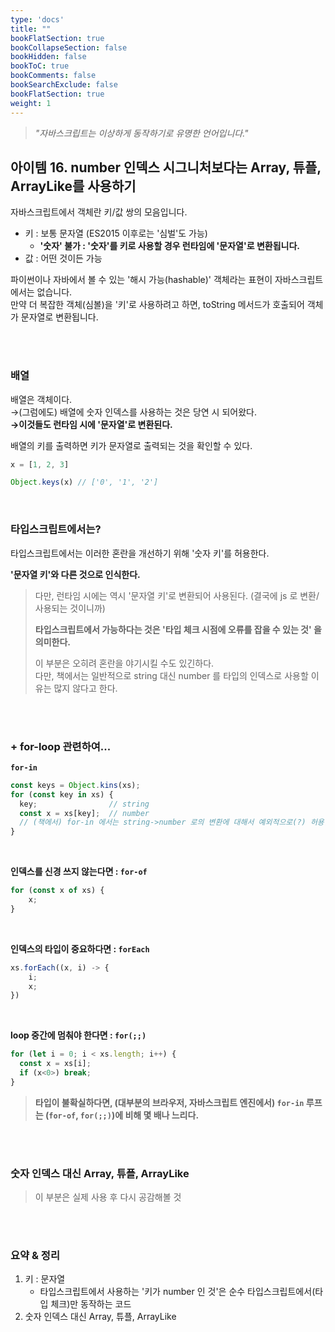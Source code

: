 ```yaml
---
type: 'docs'
title: ""
bookFlatSection: true
bookCollapseSection: false
bookHidden: false
bookToC: true
bookComments: false
bookSearchExclude: false
bookFlatSection: true
weight: 1
---
```


> *"자바스크립트는 이상하게 동작하기로 유명한 언어입니다."*

## 아이템 16. number 인덱스 시그니처보다는 Array, 튜플, ArrayLike를 사용하기

자바스크립트에서 객체란 키/값 쌍의 모음입니다.

- 키 : 보통 문자열 (ES2015 이후로는 '심벌'도 가능)
  - **'숫자' 불가 : '숫자'를 키로 사용할 경우 런타임에 '문자열'로 변환됩니다.**
- 값 : 어떤 것이든 가능

파이썬이나 자바에서 볼 수 있는 '해시 가능(hashable)' 객체라는 표현이 자바스크립트에서는 없습니다. <br>
만약 더 복잡한 객체(심볼)을 '키'로 사용하려고 하면, toString 메서드가 호출되어 객체가 문자열로 변환됩니다.

<br><br>

### 배열

배열은 객체이다. <br>
→(그럼에도) 배열에 숫자 인덱스를 사용하는 것은 당연 시 되어왔다. <br>
**→이것들도 런타임 시에 '문자열'로 변환된다.**

배열의 키를 출력하면 키가 문자열로 출력되는 것을 확인할 수 있다.

```js
x = [1, 2, 3]

Object.keys(x) // ['0', '1', '2']
```

<br>

### 타입스크립트에서는?

타입스크립트에서는 이러한 혼란을 개선하기 위해 '숫자 키'를 허용한다.

**'문자열 키'와 다른 것으로 인식한다.**

> 다만, 런타임 시에는 역시 '문자열 키'로 변환되어 사용된다. (결국에 js 로 변환/사용되는 것이니까)
> 
> **타입스크립트에서 가능하다는 것은 '타입 체크 시점에 오류를 잡을 수 있는 것' 을 의미한다.**
>
> 이 부분은 오히려 혼란을 야기시킬 수도 있긴하다. <br>
> 다만, 책에서는 일반적으로 string 대신 number 를 타입의 인덱스로 사용할 이유는 많지 않다고 한다.


<br><br>

### \+ for-loop 관련하여...

**`for-in`**
```ts
const keys = Object.kins(xs);
for (const key in xs) {
  key;                // string
  const x = xs[key];  // number 
  // (책에서) for-in 에서는 string->number 로의 변환에 대해서 예외적으로(?) 허용한다고 생각하면 된다고 한다.
}
```

<br>

**인덱스를 신경 쓰지 않는다면 : `for-of`**

```ts
for (const x of xs) {
    x;
}
```

<br>

**인덱스의 타입이 중요하다면 : `forEach`**

```ts
xs.forEach((x, i) -> {
    i;
    x;
})
```

<br>

**loop 중간에 멈춰야 한다면 : `for(;;)`**

```ts
for (let i = 0; i < xs.length; i++) {
  const x = xs[i];
  if (x<0>) break;
}
```

> **타입이 불확실하다면, (대부분의 브라우저, 자바스크립트 엔진에서) `for-in` 루프는 (`for-of`, `for(;;)`)에 비해 몇 배나 느리다.**

<br><br>

### 숫자 인덱스 대신 Array, 튜플, ArrayLike

> 이 부분은 실제 사용 후 다시 공감해볼 것

<br><br>

### 요약 & 정리

1. 키 : 문자열  <br>
   - 타입스크립트에서 사용하는 '키가 number 인 것'은 순수 타입스크립트에서(타입 체크)만 동작하는 코드
2. 숫자 인덱스 대신 Array, 튜플, ArrayLike

